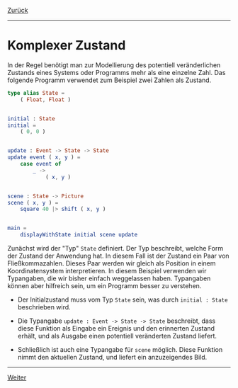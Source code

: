 [Zurück](Counter.md)

---

# Komplexer Zustand

In der Regel benötigt man zur Modellierung des potentiell veränderlichen Zustands eines Systems oder Programms mehr als eine einzelne Zahl.
Das folgende Programm verwendet zum Beispiel zwei Zahlen als Zustand.

```elm
type alias State =
    ( Float, Float )


initial : State
initial =
    ( 0, 0 )


update : Event -> State -> State
update event ( x, y ) =
    case event of
        _ ->
            ( x, y )


scene : State -> Picture
scene ( x, y ) =
    square 40 |> shift ( x, y )


main =
    displayWithState initial scene update
```

Zunächst wird der "Typ" `State` definiert.
Der Typ beschreibt, welche Form der Zustand der Anwendung hat.
In diesem Fall ist der Zustand ein Paar von Fließkommazahlen.
Dieses Paar werden wir gleich als Position in einem Koordinatensystem interpretieren.
In diesem Beispiel verwenden wir Typangaben, die wir bisher einfach weggelassen haben.
Typangaben können aber hilfreich sein, um ein Programm besser zu verstehen.

* Der Initialzustand muss vom Typ `State` sein, was durch `initial : State` beschrieben wird.

* Die Typangabe `update : Event -> State -> State` beschreibt, dass diese Funktion als Eingabe ein Ereignis und den erinnerten Zustand erhält, und als Ausgabe einen potentiell veränderten Zustand liefert.

* Schließlich ist auch eine Typangabe für `scene` möglich.
Diese Funktion nimmt den aktuellen Zustand, und liefert ein anzuzeigendes Bild.

---

[Weiter](Block.md)
